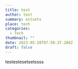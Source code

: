 ```yaml
---
title: test
author: test
summary: estsets
place: tech
categories:
  - Tech
thumbnail: ""
date: 2023-05-28T07:50:37.266Z
draft: false
---
```

t﻿estestesetsetssss